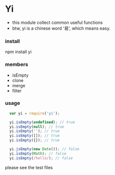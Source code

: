 # Yi
+ this module collect common useful functions
+ btw, yi is a chinese word '易', which means easy.

### install
 npm install yi

### members

+ isEmpty
+ clone
+ merge
+ filter

### usage

``` javascript
  var yi = require('yi');

  yi.isEmpty(undefined); // true
  yi.isEmpty(null); // true
  yi.isEmpty(''); // true
  yi.isEmpty([]); // true
  yi.isEmpty({}); // true

  yi.jsEmpty(new Date()); // false
  yi.isEmpty(Math); // false
  yi.isEmpty(/hello/); // false

```

please see the test files
